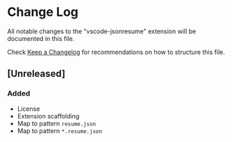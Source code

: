 # Change Log

All notable changes to the "vscode-jsonresume" extension will be documented in this file.

Check [Keep a Changelog](http://keepachangelog.com/) for recommendations on how to structure this file.

## [Unreleased]
### Added
- License
- Extension scaffolding
- Map to pattern `resume.json`
- Map to pattern `*.resume.json`